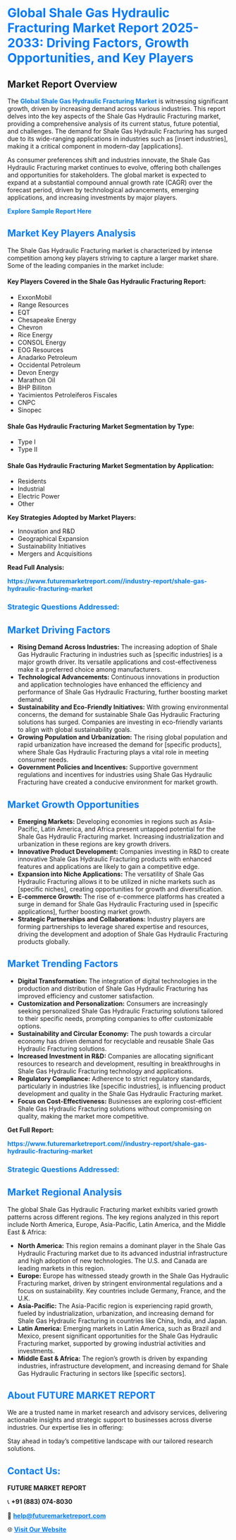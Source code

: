 <h1 style="color: #007BFF;">Global Shale Gas Hydraulic Fracturing Market Report 2025-2033: Driving Factors, Growth Opportunities, and Key Players</h1>

<section id="overview">
<h2>Market Report Overview</h2>
<p>The <a href="https://www.futuremarketreport.com//industry-report/shale-gas-hydraulic-fracturing-market" style="color: #007BFF; text-decoration: none;"><strong>Global Shale Gas Hydraulic Fracturing Market</strong></a> is witnessing significant growth, driven by increasing demand across various industries. This report delves into the key aspects of the Shale Gas Hydraulic Fracturing market, providing a comprehensive analysis of its current status, future potential, and challenges. The demand for Shale Gas Hydraulic Fracturing has surged due to its wide-ranging applications in industries such as [insert industries], making it a critical component in modern-day [applications].</p>
<p>As consumer preferences shift and industries innovate, the Shale Gas Hydraulic Fracturing market continues to evolve, offering both challenges and opportunities for stakeholders. The global market is expected to expand at a substantial compound annual growth rate (CAGR) over the forecast period, driven by technological advancements, emerging applications, and increasing investments by major players.</p>
</section>

<section id="overview">
<p><a href="https://www.futuremarketreport.com//request-sample/reportId=60748" style="color: #007BFF; text-decoration: none;"><strong>Explore Sample Report Here</strong></a></p>
</section>

<section id="key-players">
<h2 style="color: #007BFF;">Market Key Players Analysis</h2>
<p>The Shale Gas Hydraulic Fracturing market is characterized by intense competition among key players striving to capture a larger market share. Some of the leading companies in the market include:</p>
<h4>Key Players Covered in the Shale Gas Hydraulic Fracturing Report:</h4>
<ul><li>ExxonMobil</li><li>Range Resources</li><li>EQT</li><li>Chesapeake Energy</li><li>Chevron</li><li>Rice Energy</li><li>CONSOL Energy</li><li>EOG Resources</li><li>Anadarko Petroleum</li><li>Occidental Petroleum</li><li>Devon Energy</li><li>Marathon Oil</li><li>BHP Billiton</li><li>Yacimientos Petroleiferos Fiscales</li><li>CNPC</li><li>Sinopec</li></ul>
<h4>Shale Gas Hydraulic Fracturing Market Segmentation by Type:</h4>
<ul><li>Type I</li><li>Type II</li></ul>

<h4>Shale Gas Hydraulic Fracturing Market Segmentation by Application:</h4>
<ul><li>Residents</li><li>Industrial</li><li>Electric Power</li><li>Other</li></ul>
<p><strong>Key Strategies Adopted by Market Players:</strong></p>
<ul>
<li>Innovation and R&D</li>
<li>Geographical Expansion</li>
<li>Sustainability Initiatives</li>
<li>Mergers and Acquisitions</li>
</ul>
</section>

<section>
<p><strong>Read Full Analysis: </strong></p><a href="https://www.futuremarketreport.com//industry-report/shale-gas-hydraulic-fracturing-market" style="color: #007BFF; text-decoration: none;"><strong>https://www.futuremarketreport.com//industry-report/shale-gas-hydraulic-fracturing-market</strong></a>
<h3 style="color: #007BFF;">Strategic Questions Addressed:</h3>
</section>

<section id="driving-factors">
<h2 style="color: #007BFF;">Market Driving Factors</h2>
<ul>
<li><strong>Rising Demand Across Industries:</strong> The increasing adoption of Shale Gas Hydraulic Fracturing in industries such as [specific industries] is a major growth driver. Its versatile applications and cost-effectiveness make it a preferred choice among manufacturers.</li>
<li><strong>Technological Advancements:</strong> Continuous innovations in production and application technologies have enhanced the efficiency and performance of Shale Gas Hydraulic Fracturing, further boosting market demand.</li>
<li><strong>Sustainability and Eco-Friendly Initiatives:</strong> With growing environmental concerns, the demand for sustainable Shale Gas Hydraulic Fracturing solutions has surged. Companies are investing in eco-friendly variants to align with global sustainability goals.</li>
<li><strong>Growing Population and Urbanization:</strong> The rising global population and rapid urbanization have increased the demand for [specific products], where Shale Gas Hydraulic Fracturing plays a vital role in meeting consumer needs.</li>
<li><strong>Government Policies and Incentives:</strong> Supportive government regulations and incentives for industries using Shale Gas Hydraulic Fracturing have created a conducive environment for market growth.</li>
</ul>
</section>

<section id="growth-opportunities">
<h2 style="color: #007BFF;">Market Growth Opportunities</h2>
<ul>
<li><strong>Emerging Markets:</strong> Developing economies in regions such as Asia-Pacific, Latin America, and Africa present untapped potential for the Shale Gas Hydraulic Fracturing market. Increasing industrialization and urbanization in these regions are key growth drivers.</li>
<li><strong>Innovative Product Development:</strong> Companies investing in R&D to create innovative Shale Gas Hydraulic Fracturing products with enhanced features and applications are likely to gain a competitive edge.</li>
<li><strong>Expansion into Niche Applications:</strong> The versatility of Shale Gas Hydraulic Fracturing allows it to be utilized in niche markets such as [specific niches], creating opportunities for growth and diversification.</li>
<li><strong>E-commerce Growth:</strong> The rise of e-commerce platforms has created a surge in demand for Shale Gas Hydraulic Fracturing used in [specific applications], further boosting market growth.</li>
<li><strong>Strategic Partnerships and Collaborations:</strong> Industry players are forming partnerships to leverage shared expertise and resources, driving the development and adoption of Shale Gas Hydraulic Fracturing products globally.</li>
</ul>
</section>

<section id="trending-factors">
<h2 style="color: #007BFF;">Market Trending Factors</h2>
<ul>
<li><strong>Digital Transformation:</strong> The integration of digital technologies in the production and distribution of Shale Gas Hydraulic Fracturing has improved efficiency and customer satisfaction.</li>
<li><strong>Customization and Personalization:</strong> Consumers are increasingly seeking personalized Shale Gas Hydraulic Fracturing solutions tailored to their specific needs, prompting companies to offer customizable options.</li>
<li><strong>Sustainability and Circular Economy:</strong> The push towards a circular economy has driven demand for recyclable and reusable Shale Gas Hydraulic Fracturing solutions.</li>
<li><strong>Increased Investment in R&D:</strong> Companies are allocating significant resources to research and development, resulting in breakthroughs in Shale Gas Hydraulic Fracturing technology and applications.</li>
<li><strong>Regulatory Compliance:</strong> Adherence to strict regulatory standards, particularly in industries like [specific industries], is influencing product development and quality in the Shale Gas Hydraulic Fracturing market.</li>
<li><strong>Focus on Cost-Effectiveness:</strong> Businesses are exploring cost-efficient Shale Gas Hydraulic Fracturing solutions without compromising on quality, making the market more competitive.</li>
</ul>
</section>

<section>
<p><strong>Get Full Report: </strong></p><a href="https://www.futuremarketreport.com//industry-report/shale-gas-hydraulic-fracturing-market" style="color: #007BFF; text-decoration: none;"><strong>https://www.futuremarketreport.com//industry-report/shale-gas-hydraulic-fracturing-market</strong></a>
<h3 style="color: #007BFF;">Strategic Questions Addressed:</h3>
</section>


<section id="regional-analysis">
<h2 style="color: #007BFF;">Market Regional Analysis</h2>
<p>The global Shale Gas Hydraulic Fracturing market exhibits varied growth patterns across different regions. The key regions analyzed in this report include North America, Europe, Asia-Pacific, Latin America, and the Middle East & Africa:</p>
<ul>
<li><strong>North America:</strong> This region remains a dominant player in the Shale Gas Hydraulic Fracturing market due to its advanced industrial infrastructure and high adoption of new technologies. The U.S. and Canada are leading markets in this region.</li>
<li><strong>Europe:</strong> Europe has witnessed steady growth in the Shale Gas Hydraulic Fracturing market, driven by stringent environmental regulations and a focus on sustainability. Key countries include Germany, France, and the U.K.</li>
<li><strong>Asia-Pacific:</strong> The Asia-Pacific region is experiencing rapid growth, fueled by industrialization, urbanization, and increasing demand for Shale Gas Hydraulic Fracturing in countries like China, India, and Japan.</li>
<li><strong>Latin America:</strong> Emerging markets in Latin America, such as Brazil and Mexico, present significant opportunities for the Shale Gas Hydraulic Fracturing market, supported by growing industrial activities and investments.</li>
<li><strong>Middle East & Africa:</strong> The region’s growth is driven by expanding industries, infrastructure development, and increasing demand for Shale Gas Hydraulic Fracturing in sectors like [specific sectors].</li>
</ul>
</section>

<footer>
<h2 style="color: #007BFF;">About FUTURE MARKET REPORT</h2>
<p>We are a trusted name in market research and advisory services, delivering actionable insights and strategic support to businesses across diverse industries. Our expertise lies in offering:</p>

<p>Stay ahead in today’s competitive landscape with our tailored research solutions.</p>

<h2 style="color: #007BFF;">Contact Us:</h2>
<p><strong>FUTURE MARKET REPORT</strong></p>
<p>📞 <strong>+91 (883) 074-8030</strong></p>
<p>📧 <strong><a href="mailto:help@futuremarketreport.com" style="color: #007BFF;">help@futuremarketreport.com</a></strong></p>
<p>🌐 <strong><a href="https://www.futuremarketreport.com/" style="color: #007BFF;">Visit Our Website</a></strong></p>
</footer>